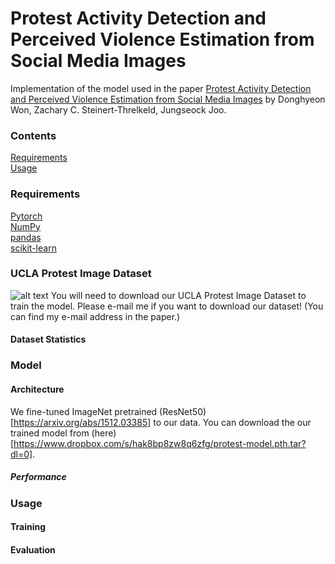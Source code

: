 # Protest Activity Detection and Perceived Violence Estimation from Social Media Images

Implementation of the model used in the paper [Protest Activity Detection and Perceived Violence Estimation from Social Media Images](https://arxiv.org/abs/1709.06204) by Donghyeon Won, Zachary C. Steinert-Threlkeld, Jungseock Joo.

### Contents
[Requirements](#requirements)   
[Usage](#usage)

### Requirements   
[Pytorch](http://pytorch.org/)   
[NumPy](http://www.numpy.org/)   
[pandas](https://pandas.pydata.org/)   
[scikit-learn](http://scikit-learn.org/)   

### UCLA Protest Image Dataset   
![alt text](https://raw.githubusercontent.com/wondonghyeon/protest-detection-violence-estimation/master/files/1-d.png)
You will need to download our UCLA Protest Image Dataset to train the model. Please e-mail me if you want to download our dataset! (You can find my e-mail address in the paper.)

#### Dataset Statistics


### Model
#### Architecture   
We fine-tuned ImageNet pretrained (ResNet50)[https://arxiv.org/abs/1512.03385] to our data. You can download the our trained model from (here)[https://www.dropbox.com/s/hak8bp8zw8q6zfg/protest-model.pth.tar?dl=0].  
##### Performance

### Usage   
#### Training   
#### Evaluation
